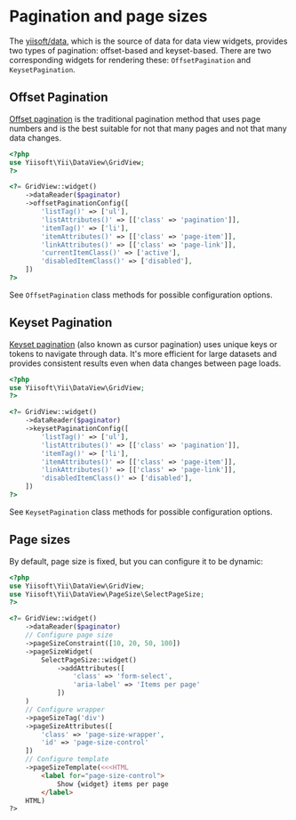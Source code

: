 # Pagination and page sizes

The [yiisoft/data](https://github.com/yiisoft/data), which is the source of data for data view widgets, provides two types of pagination:
offset-based and keyset-based. There are two corresponding widgets for rendering these: `OffsetPagination` and
`KeysetPagination`.

## Offset Pagination

[Offset pagination](https://github.com/yiisoft/data#offset-pagination) is the traditional pagination method that
uses page numbers and is the best suitable for not that many pages and not that many data changes. 

```php
<?php
use Yiisoft\Yii\DataView\GridView;
?>

<?= GridView::widget()
    ->dataReader($paginator)
    ->offsetPaginationConfig([
        'listTag()' => ['ul'],
        'listAttributes()' => [['class' => 'pagination']],
        'itemTag()' => ['li'],
        'itemAttributes()' => [['class' => 'page-item']],
        'linkAttributes()' => [['class' => 'page-link']],
        'currentItemClass()' => ['active'],
        'disabledItemClass()' => ['disabled'],
    ])
?>
```

See `OffsetPagination` class methods for possible configuration options. 

## Keyset Pagination

[Keyset pagination](https://github.com/yiisoft/data#keyset-pagination) (also known as cursor pagination) uses
unique keys or tokens to navigate through data. It's more efficient for large datasets and provides consistent results
even when data changes between page loads.

```php
<?php
use Yiisoft\Yii\DataView\GridView;
?>

<?= GridView::widget()
    ->dataReader($paginator)
    ->keysetPaginationConfig([
        'listTag()' => ['ul'],
        'listAttributes()' => [['class' => 'pagination']],
        'itemTag()' => ['li'],
        'itemAttributes()' => [['class' => 'page-item']],
        'linkAttributes()' => [['class' => 'page-link']],
        'disabledItemClass()' => ['disabled'],
    ])
?>
```

See `KeysetPagination` class methods for possible configuration options. 

## Page sizes

By default, page size is fixed, but you can configure it to be dynamic:

```php
<?php
use Yiisoft\Yii\DataView\GridView;
use Yiisoft\Yii\DataView\PageSize\SelectPageSize;
?>

<?= GridView::widget()
    ->dataReader($paginator)
    // Configure page size
    ->pageSizeConstraint([10, 20, 50, 100])
    ->pageSizeWidget(
        SelectPageSize::widget()
            ->addAttributes([
                'class' => 'form-select',
                'aria-label' => 'Items per page'
            ])
    )
    // Configure wrapper
    ->pageSizeTag('div')
    ->pageSizeAttributes([
        'class' => 'page-size-wrapper',
        'id' => 'page-size-control'
    ])
    // Configure template
    ->pageSizeTemplate(<<<HTML
        <label for="page-size-control">
            Show {widget} items per page
        </label>
    HTML)
?>
```
